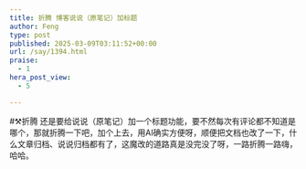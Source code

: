 ```yaml
---
title: 折腾 博客说说（原笔记）加标题
author: Feng
type: post
published: 2025-03-09T03:11:52+00:00
url: /say/1394.html
praise:
  - 1
hera_post_view:
  - 5

---
```

#⚒️折腾 还是要给说说（原笔记）加一个标题功能，要不然每次有评论都不知道是哪个，那就折腾一下吧，加个上去，用AI确实方便呀，顺便把文档也改了一下，什么文章归档、说说归档都有了，这魔改的道路真是没完没了呀，一路折腾一路嗨，哈哈。